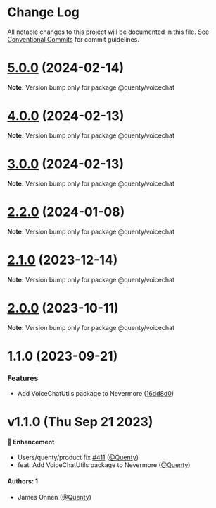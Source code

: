 # Change Log

All notable changes to this project will be documented in this file.
See [Conventional Commits](https://conventionalcommits.org) for commit guidelines.

# [5.0.0](https://github.com/Quenty/NevermoreEngine/compare/@quenty/voicechat@4.0.0...@quenty/voicechat@5.0.0) (2024-02-14)

**Note:** Version bump only for package @quenty/voicechat





# [4.0.0](https://github.com/Quenty/NevermoreEngine/compare/@quenty/voicechat@3.0.0...@quenty/voicechat@4.0.0) (2024-02-13)

**Note:** Version bump only for package @quenty/voicechat





# [3.0.0](https://github.com/Quenty/NevermoreEngine/compare/@quenty/voicechat@2.2.0...@quenty/voicechat@3.0.0) (2024-02-13)

**Note:** Version bump only for package @quenty/voicechat





# [2.2.0](https://github.com/Quenty/NevermoreEngine/compare/@quenty/voicechat@2.1.0...@quenty/voicechat@2.2.0) (2024-01-08)

**Note:** Version bump only for package @quenty/voicechat





# [2.1.0](https://github.com/Quenty/NevermoreEngine/compare/@quenty/voicechat@2.0.0...@quenty/voicechat@2.1.0) (2023-12-14)

**Note:** Version bump only for package @quenty/voicechat





# [2.0.0](https://github.com/Quenty/NevermoreEngine/compare/@quenty/voicechat@1.1.0...@quenty/voicechat@2.0.0) (2023-10-11)

**Note:** Version bump only for package @quenty/voicechat





# 1.1.0 (2023-09-21)


### Features

* Add VoiceChatUtils package to Nevermore ([16dd8d0](https://github.com/Quenty/NevermoreEngine/commit/16dd8d01d73b10fe2f56d9433021f23d5ccede8f))





# v1.1.0 (Thu Sep 21 2023)

#### 🚀 Enhancement

- Users/quenty/product fix [#411](https://github.com/Quenty/NevermoreEngine/pull/411) ([@Quenty](https://github.com/Quenty))
- feat: Add VoiceChatUtils package to Nevermore ([@Quenty](https://github.com/Quenty))

#### Authors: 1

- James Onnen ([@Quenty](https://github.com/Quenty))
